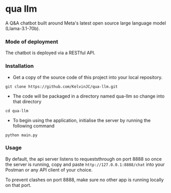 # qua llm

A Q&A chatbot built around Meta's latest open source large language model (Llama-3.1-70b).

### Mode of deployment
The chatbot is deployed via a RESTful API. 


### Installation

* Get a copy of the source code of this project into your local repository.

```
git clone https://github.com/KelvinJC/qua-llm.git
```

* The code will be packaged in a directory named qua-llm so change into that directory

```
cd qua-llm
```

* To begin using the application, initialise the server by running the following command

```
python main.py 
```

### Usage
By default, the api server listens to requeststhrough on port 8888 so once the server is running, 
copy and paste ```http://127.0.0.1:8888/chat``` into your Postman or any API client of your choice.<br>

To prevent clashes on port 8888, make sure no other app is running locally on that port.
